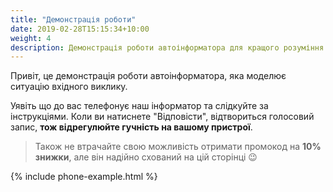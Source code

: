 ```yaml
---
title: "Демонстрація роботи"
date: 2019-02-28T15:15:34+10:00
weight: 4
description: Демонстрація роботи автоінформатора для кращого розуміння як це працює.
---
```

Привіт, це демонстрація роботи автоінформатора, яка моделює ситуацію вхідного виклику. 

Уявіть що до вас телефонує наш інформатор та слідкуйте за інструкціями. Коли ви натиснете "Відповісти", відтвориться голосовий запис, **тож відрегулюйте гучність на вашому пристрої**. 

> Також не втрачайте свою можливість отримати промокод на **10% знижки**, але він надійно схований на цій сторінці 😉

{% include phone-example.html %}

<script type="text/javascript" src="/assets/js/phone.js"></script>
<script src="https://cdn.jsdelivr.net/npm/@popperjs/core@2.9.3/dist/umd/popper.min.js"></script>
<script src="https://code.jquery.com/jquery-3.5.1.slim.min.js"></script>
<script src="https://cdn.jsdelivr.net/npm/bootstrap@4.5.2/dist/js/bootstrap.min.js"></script>